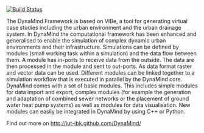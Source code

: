 [![Build Status](https://travis-ci.org/iut-ibk/DynaMind.svg?branch=master)](https://travis-ci.org/iut-ibk/DynaMind)

The DynaMind Framework is based on VIBe, a tool for generating virtual case studies including the urban environment and the urban drainage system. In DynaMind the computational framework has been enhanced and generalised to enable the simulation of complex dynamic urban environments and their infrastructure.	 Simulations can be defined by modules (small working task within a simulation) and the data flow between them. A module has in-ports to receive data from the outside. The data are then processed in the module and sent to out-ports. As data format raster and vector data can be used. Different modules can be linked together to a simulation workflow that is executed in parallel by the DynaMind core. DynaMind comes with a set of basic modules. This includes simple modules for data import and export, complex modules (for example the generation and adaptation of combined sewer networks or the placement of ground water heat pump systems) as well as modules for data visualisation. New modules can easily be integrated in DynaMind by using C++ or Python.

Find out more on http://iut-ibk.github.com/DynaMind/

